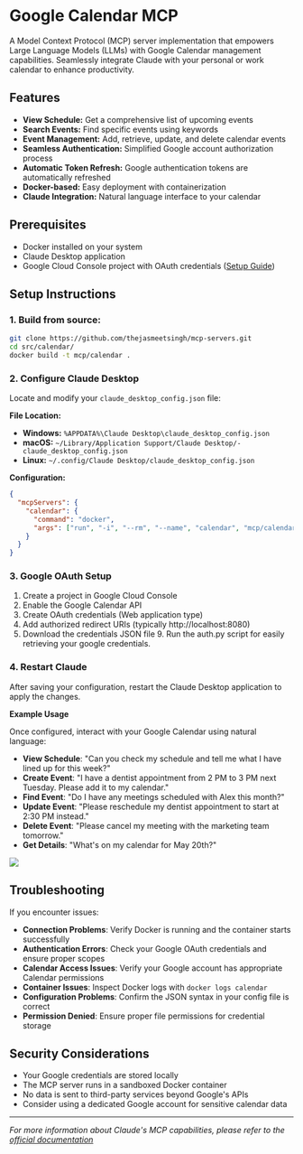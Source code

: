# Google Calendar MCP

A Model Context Protocol (MCP) server implementation that empowers Large Language Models (LLMs) with Google Calendar management capabilities. Seamlessly integrate Claude with your personal or work calendar to enhance productivity.

## Features

- **View Schedule:** Get a comprehensive list of upcoming events
- **Search Events:** Find specific events using keywords
- **Event Management:** Add, retrieve, update, and delete calendar events
- **Seamless Authentication:** Simplified Google account authorization process
- **Automatic Token Refresh:** Google authentication tokens are automatically refreshed
- **Docker-based:** Easy deployment with containerization
- **Claude Integration:** Natural language interface to your calendar

## Prerequisites

- Docker installed on your system
- Claude Desktop application
- Google Cloud Console project with OAuth credentials ([Setup Guide](https://developers.google.com/identity/protocols/oauth2/web-server#python_6))

## Setup Instructions

### 1. Build from source:

```bash
git clone https://github.com/thejasmeetsingh/mcp-servers.git
cd src/calendar/
docker build -t mcp/calendar .
```

### 2. Configure Claude Desktop

Locate and modify your `claude_desktop_config.json` file:

**File Location:**

- **Windows:** `%APPDATA%\Claude Desktop\claude_desktop_config.json`
- **macOS:** `~/Library/Application Support/Claude Desktop/-claude_desktop_config.json`
- **Linux:** `~/.config/Claude Desktop/claude_desktop_config.json`

**Configuration:**

```json
{
  "mcpServers": {
    "calendar": {
      "command": "docker",
      "args": ["run", "-i", "--rm", "--name", "calendar", "mcp/calendar"]
    }
  }
}
```

### 3. Google OAuth Setup

1. Create a project in Google Cloud Console
2. Enable the Google Calendar API
3. Create OAuth credentials (Web application type)
4. Add authorized redirect URIs (typically http://localhost:8080)
5. Download the credentials JSON file 9. Run the auth.py script for easily retrieving your google credentials.

### 4. Restart Claude

After saving your configuration, restart the Claude Desktop application to apply the changes.

**Example Usage**

Once configured, interact with your Google Calendar using natural language:

- **View Schedule**: "Can you check my schedule and tell me what I have lined up for this week?"
- **Create Event**: "I have a dentist appointment from 2 PM to 3 PM next Tuesday. Please add it to my calendar."
- **Find Event**: "Do I have any meetings scheduled with Alex this month?"
- **Update Event**: "Please reschedule my dentist appointment to start at 2:30 PM instead."
- **Delete Event**: "Please cancel my meeting with the marketing team tomorrow."
- **Get Details**: "What's on my calendar for May 20th?"

[![](https://github.com/user-attachments/assets/5d2a15f9-cb45-42f8-9f59-a017127ddda0)](https://ja3-projects.s3.ap-south-1.amazonaws.com/web-search-mcp.mp4)

## Troubleshooting

If you encounter issues:

- **Connection Problems**: Verify Docker is running and the container starts successfully
- **Authentication Errors**: Check your Google OAuth credentials and ensure proper scopes
- **Calendar Access Issues**: Verify your Google account has appropriate Calendar permissions
- **Container Issues**: Inspect Docker logs with `docker logs calendar`
- **Configuration Problems**: Confirm the JSON syntax in your config file is correct
- **Permission Denied**: Ensure proper file permissions for credential storage

## Security Considerations

- Your Google credentials are stored locally
- The MCP server runs in a sandboxed Docker container
- No data is sent to third-party services beyond Google's APIs
- Consider using a dedicated Google account for sensitive calendar data

---

_For more information about Claude's MCP capabilities, please refer to the [official documentation](https://modelcontextprotocol.io/introduction)_
